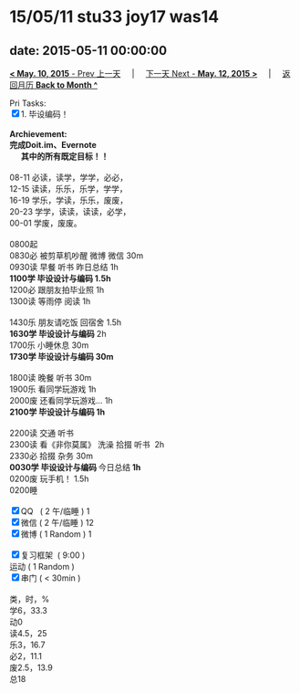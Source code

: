 # 15/05/11 stu33 joy17 was14

date: 2015-05-11 00:00:00
---
[**< May. 10, 2015** - Prev 上一天](/lifelogs/2015/05/d10.html) &nbsp; &nbsp; | &nbsp; &nbsp; [下一天 Next - **May. 12, 2015 >**](/lifelogs/2015/05/d12.html) &nbsp; &nbsp; |  &nbsp; &nbsp; [返回月历 **Back to Month ^**](/lifelogs/2015/05/index.html)
<br/><div>Pri Tasks:<br clear="none"/><input type="checkbox" checked="true" ></en-todo>1. 毕设编码！</div><div><br clear="none"/></div><div><strong>Archievement:</strong></div><div><strong><en-todo></en-todo>完成Doit.im、</strong><strong>Evernote</strong></div><div><strong>      其中的</strong><strong>所有</strong><strong>既定目标！！</strong></div><div><div><br clear="none"/></div>08-11 必读，读学，学学，必必，<br clear="none"/> 12-15 读读，乐乐，乐学，学学，<br clear="none"/> 16-19 学乐，学读，乐乐，废废，<br clear="none"/> 20-23 学学，读读，读读，必学，</div><div>00-01 学废，废废。</div><div><div><br clear="none"/></div>0800起</div><div>0830必 被剪草机吵醒 微博 微信 30m<br clear="none"/> 0930读 早餐 听书 昨日总结 1h</div><div><strong>1100学 </strong><strong>毕设设计与编码</strong><strong> 1.5h</strong></div><div><div>1200必 跟朋友拍毕业照 1h</div><div>1300读 等雨停 阅读 1h</div><div><br clear="none"/></div>1430乐 朋友请吃饭 回宿舍 1.5h</div><div><strong>1630学 毕设设计与编码</strong> 2h</div><div><div><span>1700乐 小睡休息 30m</span></div><div><strong>1730学 毕设设计与编码 30m</strong></div><div><strong><br clear="none"/></strong></div>1800读 晚餐 听书 30m</div><div>1900乐 看同学玩游戏 1h</div><div>2000废 还看同学玩游戏… 1h</div><div><strong>2100学 毕设设计与编码 1h</strong><div><br clear="none"/></div><div>2200读 交通 听书</div><div>2300读 看《非你莫属》 洗澡 拾掇 听书  2h</div><div>2330必 拾掇 杂务 30m</div><strong>0030学 毕设设计与编码 </strong>今日总结<strong> 1h</strong></div><div>0200废 玩手机！ 1.5h</div><div>0200睡</div><div><br clear="none"/></div><div><input type="checkbox" checked="true" ></en-todo>QQ   ( 2 午/临睡 ) 1<br clear="none"/><input type="checkbox" checked="true" ></en-todo>微信 ( 2 午/临睡 ) 12</div><div><input type="checkbox" checked="true" ></en-todo>微博 ( 1 Random ) 1</div><div><br clear="none"/></div><div><input type="checkbox" checked="true" ></en-todo>复习框架  ( 9:00 ) <br clear="none"/></div><div><en-todo></en-todo>运动 ( 1 Random ) </div><div><input type="checkbox" checked="true" ></en-todo>串门 ( < 30min ) </div><div><div><br clear="none"/></div>类，时，%<br clear="none"/> 学6，33.3<br clear="none"/> 动0<br clear="none"/> 读4.5，25<br clear="none"/> 乐3，16.7<br clear="none"/> 必2，11.1<br clear="none"/> 废2.5，13.9<br clear="none"/> 总18</div>
